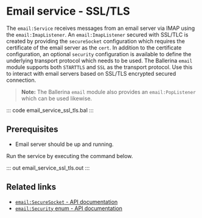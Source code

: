 # Email service - SSL/TLS 

The `email:Service` receives messages from an email server via IMAP using the `email:ImapListener`. An `email:ImapListener` secured with SSL/TLC is created by providing the `secureSocket` configuration which requires the certificate of the email server as the `cert`. In addition to the certificate configuration, an optional `security` configuration is available to define the underlying transport protocol which needs to be used. The Ballerina `email` module supports both `STARTTLS` and `SSL` as the transport protocol. Use this to interact with email servers based on SSL/TLS encrypted secured connection.  

>**Note:** The Ballerina `email` module also provides an `email:PopListener` which can be used likewise.

::: code email_service_ssl_tls.bal :::

## Prerequisites
- Email server should be up and running.

Run the service by executing the command below.

::: out email_service_ssl_tls.out :::

## Related links
- [`email:SecureSocket` - API documentation](https://lib.ballerina.io/ballerina/email/latest#SecureSocket)
- [`email:Security` enum - API documentation](https://lib.ballerina.io/ballerina/email/latest#Security)
